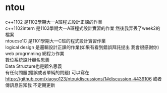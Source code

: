 # ntou
c++1102 是1102學期大一A班程式設計正課的作業 \
c++1102intern 是1102學期大一A班程式設計實習的作業 然後我弄丟了week2的檔案 \
ntoucse1C 是1101學期大一C班的程式設計實習作業 \
logical design 是邏輯設計正課的作業(如果有看到錯誤拜託提出 我會很感謝你) \
web progrmming 網程ㄉ作業 \
數位系統設計顧名思義 \
Data Structure也是顧名思義 \
有任何問題(錯誤或者單純的問題) 可以寫在 https://github.com/xiaoyo123/ntou/discussions/1#discussion-4439106
或者傳訊息告知我
不定期更新 
